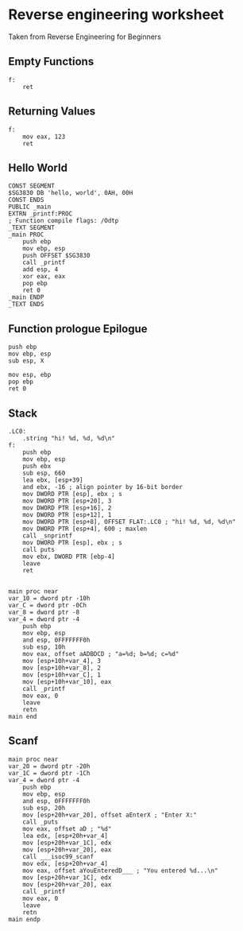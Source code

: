 # Reverse engineering worksheet

Taken from Reverse Engineering for Beginners


<h2>Empty Functions</h2>


	f:
		ret



<h2>Returning Values</h2>

	f:
		mov eax, 123
		ret


<h2>Hello World</h2>

	CONST SEGMENT
	$SG3830 DB 'hello, world', 0AH, 00H
	CONST ENDS
	PUBLIC _main
	EXTRN _printf:PROC
	; Function compile flags: /Odtp
	_TEXT SEGMENT
	_main PROC
		push ebp
		mov ebp, esp
		push OFFSET $SG3830
		call _printf
		add esp, 4
		xor eax, eax
		pop ebp
		ret 0
	_main ENDP
	_TEXT ENDS


<h2>Function prologue Epilogue</h2>

	push ebp
	mov ebp, esp
	sub esp, X

	mov esp, ebp
	pop ebp
	ret 0

<h2>Stack</h2>

	.LC0:
		.string "hi! %d, %d, %d\n"
	f:
		push ebp
		mov ebp, esp
		push ebx
		sub esp, 660
		lea ebx, [esp+39]
		and ebx, -16 ; align pointer by 16-bit border
		mov DWORD PTR [esp], ebx ; s
		mov DWORD PTR [esp+20], 3
		mov DWORD PTR [esp+16], 2
		mov DWORD PTR [esp+12], 1
		mov DWORD PTR [esp+8], OFFSET FLAT:.LC0 ; "hi! %d, %d, %d\n"
		mov DWORD PTR [esp+4], 600 ; maxlen
		call _snprintf
		mov DWORD PTR [esp], ebx ; s
		call puts
		mov ebx, DWORD PTR [ebp-4]
		leave
		ret


	main proc near
	var_10 = dword ptr -10h
	var_C = dword ptr -0Ch
	var_8 = dword ptr -8
	var_4 = dword ptr -4
		push ebp
		mov ebp, esp
		and esp, 0FFFFFFF0h
		sub esp, 10h
		mov eax, offset aADBDCD ; "a=%d; b=%d; c=%d"
		mov [esp+10h+var_4], 3
		mov [esp+10h+var_8], 2
		mov [esp+10h+var_C], 1
		mov [esp+10h+var_10], eax
		call _printf
		mov eax, 0
		leave
		retn
	main end

<h2>Scanf</h2>


	main proc near
	var_20 = dword ptr -20h
	var_1C = dword ptr -1Ch
	var_4 = dword ptr -4
		push ebp
		mov ebp, esp
		and esp, 0FFFFFFF0h
		sub esp, 20h
		mov [esp+20h+var_20], offset aEnterX ; "Enter X:"
		call _puts
		mov eax, offset aD ; "%d"
		lea edx, [esp+20h+var_4]
		mov [esp+20h+var_1C], edx
		mov [esp+20h+var_20], eax
		call ___isoc99_scanf
		mov edx, [esp+20h+var_4]
		mov eax, offset aYouEnteredD___ ; "You entered %d...\n"
		mov [esp+20h+var_1C], edx
		mov [esp+20h+var_20], eax
		call _printf
		mov eax, 0
		leave
		retn
	main endp
